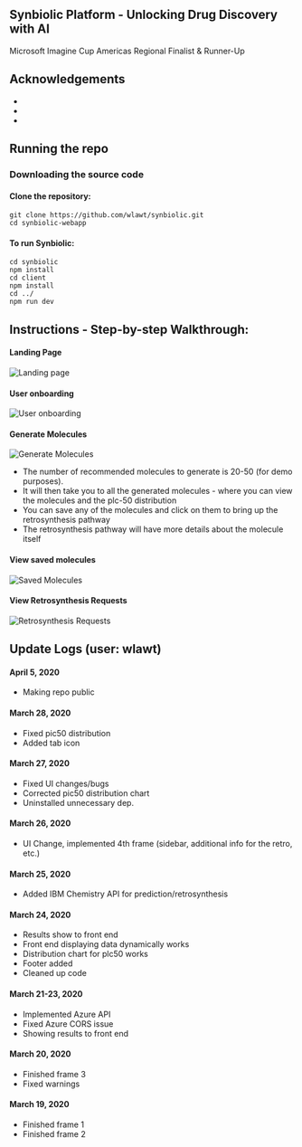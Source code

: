## Synbiolic Platform - Unlocking Drug Discovery with AI

Microsoft Imagine Cup Americas Regional Finalist & Runner-Up

## Acknowledgements

- [link to DeepChem]: https://github.com/deepchem/deepchem
- [link to IBM RXN Chem]: https://rxn.res.ibm.com/rxn/sign-in
- [link to Azure ML]: https://azure.microsoft.com/en-ca/services/machine-learning/

## Running the repo

### Downloading the source code

#### Clone the repository:

```
git clone https://github.com/wlawt/synbiolic.git
cd synbiolic-webapp
```

#### To run Synbiolic:

```
cd synbiolic
npm install
cd client
npm install
cd ../
npm run dev
```

## Instructions - Step-by-step Walkthrough:

#### Landing Page

![Landing page](https://github.com/wlawt/synbiolic/blob/master/client/src/components/img/landing.png)

#### User onboarding

![User onboarding](https://github.com/wlawt/synbiolic/blob/master/client/src/components/img/welcome.png)

#### Generate Molecules

![Generate Molecules](https://github.com/wlawt/synbiolic/blob/master/client/src/components/img/generate.png)

- The number of recommended molecules to generate is 20-50 (for demo purposes).
- It will then take you to all the generated molecules - where you can view the molecules and the plc-50 distribution
- You can save any of the molecules and click on them to bring up the retrosynthesis pathway
- The retrosynthesis pathway will have more details about the molecule itself

#### View saved molecules

![Saved Molecules](https://github.com/wlawt/synbiolic/blob/master/client/src/components/img/saved.png)

#### View Retrosynthesis Requests

![Retrosynthesis Requests](https://github.com/wlawt/synbiolic/blob/master/client/src/components/img/retro.png)

## Update Logs (user: wlawt)

#### April 5, 2020

- Making repo public

#### March 28, 2020

- Fixed pic50 distribution
- Added tab icon

#### March 27, 2020

- Fixed UI changes/bugs
- Corrected pic50 distribution chart
- Uninstalled unnecessary dep.

#### March 26, 2020

- UI Change, implemented 4th frame (sidebar, additional info for the retro, etc.)

#### March 25, 2020

- Added IBM Chemistry API for prediction/retrosynthesis

#### March 24, 2020

- Results show to front end
- Front end displaying data dynamically works
- Distribution chart for plc50 works
- Footer added
- Cleaned up code

#### March 21-23, 2020

- Implemented Azure API
- Fixed Azure CORS issue
- Showing results to front end

#### March 20, 2020

- Finished frame 3
- Fixed warnings

#### March 19, 2020

- Finished frame 1
- Finished frame 2
